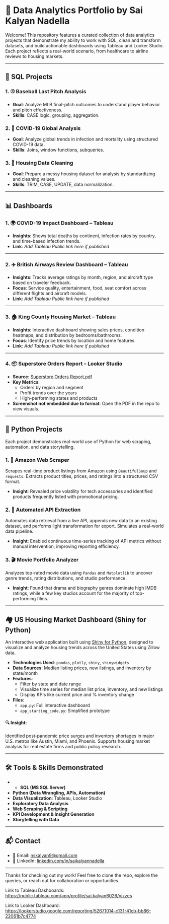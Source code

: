 # 🧠 Data Analytics Portfolio by Sai Kalyan Nadella

Welcome! This repository features a curated collection of data analytics projects that demonstrate my ability to work with SQL, clean and transform datasets, and build actionable dashboards using Tableau and Looker Studio. Each project reflects a real-world scenario, from healthcare to airline reviews to housing markets.

---

## 📁 SQL Projects

### 1. ⚾ Baseball Last Pitch Analysis
- **Goal**: Analyze MLB final-pitch outcomes to understand player behavior and pitch effectiveness.
- **Skills**: CASE logic, grouping, aggregation.

### 2. 🦠 COVID-19 Global Analysis
- **Goal**: Analyze global trends in infection and mortality using structured COVID-19 data.
- **Skills**: Joins, window functions, subqueries.

### 3. 🧹 Housing Data Cleaning
- **Goal**: Prepare a messy housing dataset for analysis by standardizing and cleaning values.
- **Skills**: TRIM, CASE, UPDATE, data normalization.

---

## 📊 Dashboards

### 1. 🌍 COVID-19 Impact Dashboard – Tableau

- **Insights**: Shows total deaths by continent, infection rates by country, and time-based infection trends.
- **Link**: *Add Tableau Public link here if published*

---

### 2. ✈️ British Airways Review Dashboard – Tableau

- **Insights**: Tracks average ratings by month, region, and aircraft type based on traveler feedback.
- **Focus**: Service quality, entertainment, food, seat comfort across different flights and aircraft models.
- **Link**: *Add Tableau Public link here if published*

---

### 3. 🏠 King County Housing Market – Tableau

- **Insights**: Interactive dashboard showing sales prices, condition heatmaps, and distribution by bedrooms/bathrooms.
- **Focus**: Identify price trends by location and home features.
- **Link**: *Add Tableau Public link here if published*

---

### 4. 📦 Superstore Orders Report – Looker Studio

- **Source**: [Superstore Orders Report.pdf](./Orders_Report.pdf)
- **Key Metrics**:
  - Orders by region and segment
  - Profit trends over the years
  - High-performing states and products
- **Screenshot not embedded due to format**: Open the PDF in the repo to view visuals.

---
## 🐍 Python Projects

Each project demonstrates real-world use of Python for web scraping, automation, and data storytelling.

### 1. 🛒 Amazon Web Scraper  
Scrapes real-time product listings from Amazon using `BeautifulSoup` and `requests`. Extracts product titles, prices, and ratings into a structured CSV format.  
- **Insight**: Revealed price volatility for tech accessories and identified products frequently listed with promotional pricing.

### 2. 🔄 Automated API Extraction  
Automates data retrieval from a live API, appends new data to an existing dataset, and performs light transformation for export. Simulates a real-world data pipeline.  
- **Insight**: Enabled continuous time-series tracking of API metrics without manual intervention, improving reporting efficiency.

### 3. 🎬 Movie Portfolio Analyzer  
Analyzes top-rated movie data using `Pandas` and `Matplotlib` to uncover genre trends, rating distributions, and studio performance.  
- **Insight**: Found that drama and biography genres dominate high IMDB ratings, while a few key studios account for the majority of top-performing films.

---
## 🏘️ US Housing Market Dashboard (Shiny for Python)

An interactive web application built using [Shiny for Python](https://shiny.posit.co/py/), designed to visualize and analyze housing trends across the United States using Zillow data.

- **Technologies Used**: `pandas`, `plotly`, `shiny`, `shinywidgets`
- **Data Sources**: Median listing prices, new listings, and inventory by state/month
- **Features**:
  - Filter by state and date range
  - Visualize time series for median list price, inventory, and new listings
  - Display KPIs like current price and % inventory change
- **Files**:
  - `app.py`: Full interactive dashboard
  - `app_starting_code.py`: Simplified prototype

#### 🔍 Insight:
Identified post-pandemic price surges and inventory shortages in major U.S. metros like Austin, Miami, and Phoenix. Supports housing market analysis for real estate firms and public policy research.

---

## 🛠 Tools & Skills Demonstrated

- - **SQL (MS SQL Server)**
- **Python (Data Wrangling, APIs, Automation)**
- **Data Visualization**: Tableau, Looker Studio
- **Exploratory Data Analysis**
- **Web Scraping & Scripting**
- **KPI Development & Insight Generation**
- **Storytelling with Data**

---

## 📬 Contact

- 📧 Email: [nskalyan9@gmail.com](mailto:saikalyan384@gmail.com)
- 🔗 LinkedIn: [linkedin.com/in/saikalyannadella](https://www.linkedin.com/in/saikalyannadella)

---

Thanks for checking out my work! Feel free to clone the repo, explore the queries, or reach out for collaboration or opportunities.




Link to Tableau Dashboards: https://public.tableau.com/app/profile/sai.kalyan6026/vizzes

Link to Looker Dashboard: https://lookerstudio.google.com/reporting/52671014-c131-41cb-bb86-22061b7c4774
